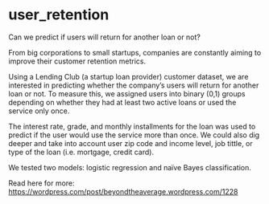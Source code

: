 # user_retention
Can we predict if users will return for another loan or not? 

From big corporations to small startups, companies are constantly aiming to improve their customer retention metrics. 

Using a Lending Club (a startup loan provider) customer dataset, we are interested in predicting whether the company’s users will return for another loan or not. To measure this, we assigned users into binary (0,1) groups depending on whether they had at least two active loans or used the service only once. 

The interest rate, grade, and monthly installments for the loan was used to predict if the user would use the service more than once. We could also dig deeper and take into account user zip code and income level, job tittle, or type of the loan (i.e. mortgage, credit card). 

We tested two models: logistic regression and naïve Bayes classification. 

Read here for more: https://wordpress.com/post/beyondtheaverage.wordpress.com/1228
